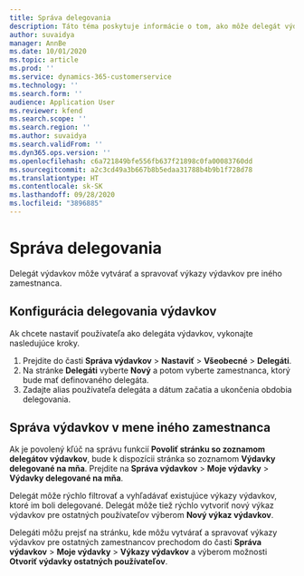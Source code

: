 ```yaml
---
title: Správa delegovania
description: Táto téma poskytuje informácie o tom, ako môže delegát výdavkov vytvárať a spravovať výkazy výdavkov pre iného zamestnanca.
author: suvaidya
manager: AnnBe
ms.date: 10/01/2020
ms.topic: article
ms.prod: ''
ms.service: dynamics-365-customerservice
ms.technology: ''
ms.search.form: ''
audience: Application User
ms.reviewer: kfend
ms.search.scope: ''
ms.search.region: ''
ms.author: suvaidya
ms.search.validFrom: ''
ms.dyn365.ops.version: ''
ms.openlocfilehash: c6a721849bfe556fb637f21898c0fa00083760dd
ms.sourcegitcommit: a2c3cd49a3b667b8b5edaa31788b4b9b1f728d78
ms.translationtype: HT
ms.contentlocale: sk-SK
ms.lasthandoff: 09/28/2020
ms.locfileid: "3896885"
---
```

# <a name="manage-delegation"></a>Správa delegovania
Delegát výdavkov môže vytvárať a spravovať výkazy výdavkov pre iného zamestnanca.

## <a name="configuring-expense-delegation"></a>Konfigurácia delegovania výdavkov

Ak chcete nastaviť používateľa ako delegáta výdavkov, vykonajte nasledujúce kroky. 
1. Prejdite do časti **Správa výdavkov** > **Nastaviť** > **Všeobecné** > **Delegáti**. 
2. Na stránke **Delegáti** vyberte **Nový** a potom vyberte zamestnanca, ktorý bude mať definovaného delegáta. 
3. Zadajte alias používateľa delegáta a dátum začatia a ukončenia obdobia delegovania.

## <a name="manage-expenses-on-behalf-of-another-employee"></a>Správa výdavkov v mene iného zamestnanca

Ak je povolený kľúč na správu funkcií **Povoliť stránku so zoznamom delegátov výdavkov**, bude k dispozícii stránka so zoznamom **Výdavky delegované na mňa**. Prejdite na **Správa výdavkov** > **Moje výdavky** > **Výdavky delegované na mňa**.

Delegát môže rýchlo filtrovať a vyhľadávať existujúce výkazy výdavkov, ktoré im boli delegované. Delegát môže tiež rýchlo vytvoriť nový výkaz výdavkov pre ostatných používateľov výberom **Nový výkaz výdavkov**.

Delegáti môžu prejsť na stránku, kde môžu vytvárať a spravovať výkazy výdavkov pre ostatných zamestnancov prechodom do časti **Správa výdavkov** > **Moje výdavky** > **Výkazy výdavkov** a výberom možnosti **Otvoriť výdavky ostatných používateľov**.

